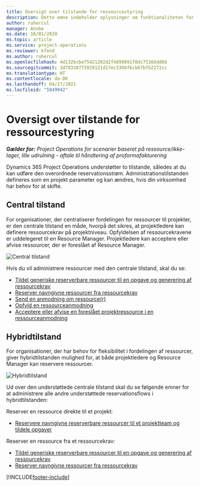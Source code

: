 ```yaml
---
title: Oversigt over tilstande for ressourcestyring
description: Dette emne indeholder oplysninger om funktionaliteten for ressourcestyring i Dynamics 365 Project Operations.
author: ruhercul
manager: Annbe
ms.date: 10/01/2020
ms.topic: article
ms.service: project-operations
ms.reviewer: kfend
ms.author: ruhercul
ms.openlocfilehash: 4d132bcbef5421202d2f4899091f0dc75166dd66
ms.sourcegitcommit: 3d78338773929121d17ec3386f6cb67bfb2272cc
ms.translationtype: HT
ms.contentlocale: da-DK
ms.lasthandoff: 04/27/2021
ms.locfileid: "5949942"
---
```

# <a name="resource-management-modes-overview"></a>Oversigt over tilstande for ressourcestyring

_**Gælder for:** Project Operations for scenarier baseret på ressource/ikke-lager, lille udrulning - aftale til håndtering af proformafakturering_


Dynamics 365 Project Operations understøtter to tilstande, således at du kan udføre den overordnede reservationsstrøm. Administrationstilstanden defineres som en projekt parameter og kan ændres, hvis din virksomhed har behov for at skifte.    

## <a name="central-mode"></a>Central tilstand
For organisationer, der centraliserer fordelingen for ressourcer til projekter, er den centrale tilstand en måde, hvorpå det sikres, at projektledere kan definere ressourcekrav på projektniveau. Opfyldelsen af ressourcekravene er uddelegeret til en Resource Manager. Projektledere kan acceptere eller afvise ressourcer, der er foreslået af Resource Manager.

![Central tilstand](./media/resource-management-central.png)

Hvis du vil administrere ressourcer med den centrale tilstand, skal du se:

- [Tildel generiske reserverbare ressourcer til en opgave og generering af ressourcekrav](/dynamics365/project-service/assign-generic-bookable-resource)
- [Reserver navngivne ressourcer fra ressourcekrav](/dynamics365/project-service/book-named-resource)
- [Send en anmodning om ressource(r)](/dynamics365/project-service/submit-resource-request)
- [Opfyld en ressourceanmodning](/dynamics365/project-service/resource-management-fulfill-requests)
- [Acceptere eller afvise en foreslået projektressource i en ressourceanmodning](/dynamics365/project-service/accept-reject-proposed-resource)

## <a name="hybrid-mode"></a>Hybridtilstand
For organisationer, der har behov for fleksibilitet i fordelingen af ressourcer, giver hybridtilstanden mulighed for, at både projektledere og Resource Manager kan reservere ressourcer.

![Hybridtilstand](./media/resource-management-hybrid.png)

Ud over den understøttede centrale tilstand skal du se følgende emner for at administrere alle andre understøttede reservationsflows i hybridtilstanden:

Reserver en ressource direkte til et projekt:
- [Reservere navngivne reserverbare ressourcer til et projektteam og tildele opgaver](/dynamics365/project-service/assign-named-bookable-resource)

Reserver en ressource fra et ressourcekrav:
- [Tildel generiske reserverbare ressourcer til en opgave og generering af ressourcekrav](/dynamics365/project-service/assign-generic-bookable-resource)
- [Reserver navngivne ressourcer fra ressourcekrav](/dynamics365/project-service/book-named-resource)


[!INCLUDE[footer-include](../includes/footer-banner.md)]